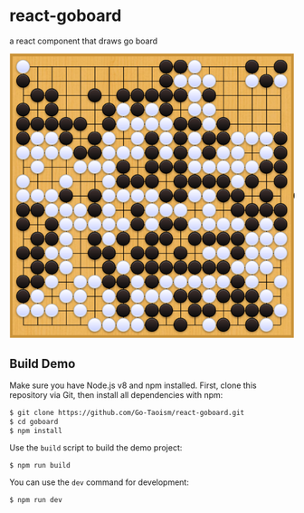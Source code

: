 # react-goboard
a react component that draws go board

![Screenshot](./screenshot.png)

## Build Demo

Make sure you have Node.js v8 and npm installed. First, clone this repository
via Git, then install all dependencies with npm:

```
$ git clone https://github.com/Go-Taoism/react-goboard.git
$ cd goboard
$ npm install
```

Use the `build` script to build the demo project:

```
$ npm run build
```

You can use the `dev` command for development:

```
$ npm run dev
```

